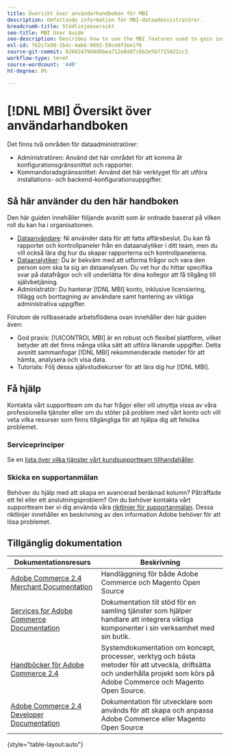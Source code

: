 ```yaml
---
title: Översikt över användarhandboken för MBI
description: Omfattande information för MBI-dataadministratörer.
breadcrumb-title: Stödlinjeöversikt
seo-title: MBI User Guide
seo-description: Describes how to use the MBI features used to gain insights from Adobe Commerce or Magento Open Source data.
exl-id: f62c7a98-1b4c-4abb-9692-50ce0f3ee1fb
source-git-commit: 82882479d4d6bea712e8dd7c6b2e5b7715022cc3
workflow-type: tm+mt
source-wordcount: '440'
ht-degree: 0%

---
```


# [!DNL MBI] Översikt över användarhandboken

Det finns två områden för dataadministratörer:

- Administratören: Använd det här området för att komma åt konfigurationsgränssnittet och rapporter.
- Kommandoradsgränssnittet: Använd det här verktyget för att utföra installations- och backend-konfigurationsuppgifter.

## Så här använder du den här handboken

Den här guiden innehåller följande avsnitt som är ordnade baserat på vilken roll du kan ha i organisationen.

- [Dataanvändare](data-user.md): Ni använder data för att fatta affärsbeslut. Du kan få rapporter och kontrollpaneler från en dataanalytiker i ditt team, men du vill också lära dig hur du skapar rapporterna och kontrollpanelerna.
- [Dataanalytiker](data-analyst.md): Du är bekväm med att utforma frågor och vara den person som ska ta sig an dataanalysen. Du vet hur du hittar specifika svar på datafrågor och vill underlätta för dina kollegor att få tillgång till självbetjäning.
- Administratör: Du hanterar [!DNL MBI] konto, inklusive licensiering, tillägg och borttagning av användare samt hantering av viktiga administrativa uppgifter.

Förutom de rollbaserade arbetsflödena ovan innehåller den här guiden även:

- God praxis: [!UICONTROL MBI] är en robust och flexibel plattform, vilket betyder att det finns många olika sätt att utföra liknande uppgifter. Detta avsnitt sammanfogar [!DNL MBI] rekommenderade metoder för att hämta, analysera och visa data.
- Tutorials: Följ dessa självstudiekurser för att lära dig hur [!DNL MBI].

## Få hjälp

Kontakta vårt supportteam om du har frågor eller vill utnyttja vissa av våra professionella tjänster eller om du stöter på problem med vårt konto och vill veta vilka resurser som finns tillgängliga för att hjälpa dig att felsöka problemet.

### Serviceprinciper

Se en [lista över vilka tjänster vårt kundsupportteam tillhandahåller](https://support.magento.com/hc/en-us/articles/360016730811).

### Skicka en supportanmälan

Behöver du hjälp med att skapa en avancerad beräknad kolumn? Påträffade ett fel eller ett anslutningsproblem? Om du behöver kontakta vårt supportteam ber vi dig använda våra [riktlinjer för supportanmälan](https://support.magento.com/hc/en-us/articles/360016730351). Dessa riktlinjer innehåller en beskrivning av den information Adobe behöver för att lösa problemet.

## Tillgänglig dokumentation

| Dokumentationsresurs | Beskrivning |
|----------------------- | ----------- |
| [Adobe Commerce 2.4 Merchant Documentation](https://experienceleague.adobe.com/docs/commerce-admin/user-guides/home.html) | Handläggning för både Adobe Commerce och Magento Open Source |
| [Services for Adobe Commerce Documentation](https://experienceleague.adobe.com/docs/commerce-merchant-services/user-guides/home.html) | Dokumentation till stöd för en samling tjänster som hjälper handlare att integrera viktiga komponenter i sin verksamhet med sin butik. |
| [Handböcker för Adobe Commerce 2.4](https://experienceleague.adobe.com/docs/commerce-operations/operational-guides/home.html) | Systemdokumentation om koncept, processer, verktyg och bästa metoder för att utveckla, driftsätta och underhålla projekt som körs på Adobe Commerce och Magento Open Source. |
| [Adobe Commerce 2.4 Developer Documentation](https://developer.adobe.com/commerce/) | Dokumentation för utvecklare som används för att skapa och anpassa Adobe Commerce eller Magento Open Source |

{style=&quot;table-layout:auto&quot;}
